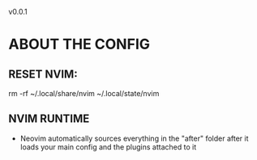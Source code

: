 v0.0.1
# ABOUT THE CONFIG


## RESET NVIM:
rm -rf ~/.local/share/nvim ~/.local/state/nvim

## NVIM RUNTIME
  - Neovim automatically sources everything in the "after" folder after it 
  loads your main config and the plugins attached to it
